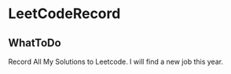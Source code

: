 # LeetCodeRecord

## WhatToDo
Record All My Solutions to Leetcode.
I will find a new job this year.
